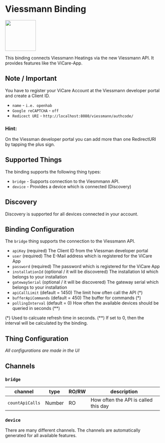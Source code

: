 # Viessmann Binding

<img src="/doc/viessmann_wordmark_rgb_1_vitorange.png" width="100"/>

This binding connects Viessmann Heatings via the new Viessmann API.
It provides features like the ViCare-App.

## Note / Important

You have to register your ViCare Account at the Viessmann developer portal and create a Client ID.

* `name` - `i.e. openhab`
* `Google reCAPTCHA` - `off`
* `Redicect URI` - `http://localhost:8080/viessmann/authcode/`

### Hint: 

On the Viessman developer portal you can add more than one RedirectURI by tapping the plus sign.

## Supported Things

The binding supports the following thing types:

* `bridge` - Supports connection to the Viesmmann API.
* `device` - Provides a device which is connected (Discovery)

## Discovery

Discovery is supported for all devices connected in your account.

## Binding Configuration

The `bridge` thing supports the connection to the Viessmann API.

* `apiKey` (required) The Client ID from the Viessman developer portal 
* `user` (required) The E-Mail address which is registered for the ViCare App
* `password` (required) The password which is registered for the ViCare App
* `installationId` (optional / it will be discovered) The installation Id which belongs to your installation 
* `gatewaySerial` (optional / it will be discovered) The gateway serial which belongs to your installation
* `apiCallLimit` (default = 1450) The limit how often call the API (*) 
* `bufferApiCommands` (default = 450) The buffer for commands (*)
* `pollingInterval` (default = 0) How often the available devices should be queried in seconds (**) 


(*) Used to calcuate refresh time in seconds.
(**) If set to 0, then the interval will be calculated by the binding.

## Thing Configuration

_All configurations are made in the UI_

## Channels

### `bridge`

| channel         | type   | RO/RW | description                          |
|-----------------|--------|-------|--------------------------------------|
| `countApiCalls` | Number |   RO  | How often the API is called this day |

### `device`

There are many different channels.
The channels are automatically generated for all available features.
